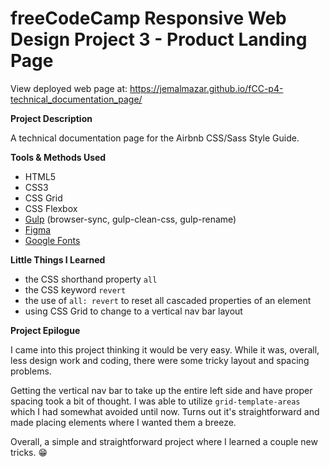 # freeCodeCamp Responsive Web Design Project 3 - Product Landing Page

View deployed web page at: https://jemalmazar.github.io/fCC-p4-technical_documentation_page/

**Project Description**

A technical documentation page for the Airbnb CSS/Sass Style Guide.

**Tools & Methods Used**

- HTML5
- CSS3
- CSS Grid
- CSS Flexbox
- [Gulp](https://gulpjs.com/) (browser-sync, gulp-clean-css, gulp-rename)
- [Figma](https://www.figma.com/)
- [Google Fonts](https://fonts.google.com/)

**Little Things I Learned**

- the CSS shorthand property `all`
- the CSS keyword `revert`
- the use of `all: revert` to reset all cascaded properties of an element
- using CSS Grid to change to a vertical nav bar layout

**Project Epilogue**

I came into this project thinking it would be very easy. While it was, overall, less design work and coding, there were some tricky layout and spacing problems.

Getting the vertical nav bar to take up the entire left side and have proper spacing took a bit of thought. I was able to utilize `grid-template-areas` which I had somewhat avoided until now. Turns out it's straightforward and made placing elements where I wanted them a breeze.

Overall, a simple and straightforward project where I learned a couple new tricks. :grin: